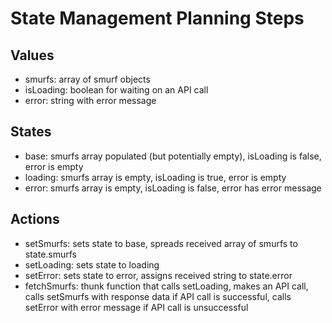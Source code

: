 # State Management Planning Steps

## Values

- smurfs: array of smurf objects
- isLoading: boolean for waiting on an API call
- error: string with error message

## States

- base: smurfs array populated (but potentially empty), isLoading is false, error is empty
- loading: smurfs array is empty, isLoading is true, error is empty
- error: smurfs array is empty, isLoading is false, error has error message

## Actions

- setSmurfs: sets state to base, spreads received array of smurfs to state.smurfs
- setLoading: sets state to loading
- setError: sets state to error, assigns received string to state.error
- fetchSmurfs: thunk function that calls setLoading, makes an API call, calls setSmurfs with response data if API call is successful, calls setError with error message if API call is unsuccessful
